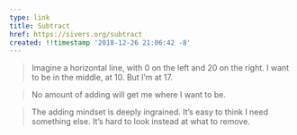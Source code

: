 ```yaml
---
type: link
title: Subtract
href: https://sivers.org/subtract
created: !!timestamp '2018-12-26 21:06:42 -8'
---
```

> Imagine a horizontal line, with 0 on the left and 20 on the right. I want to be in the middle, at 10. But I’m at 17.

> No amount of adding will get me where I want to be.

> The adding mindset is deeply ingrained. It’s easy to think I need something else. It’s hard to look instead at what to remove.